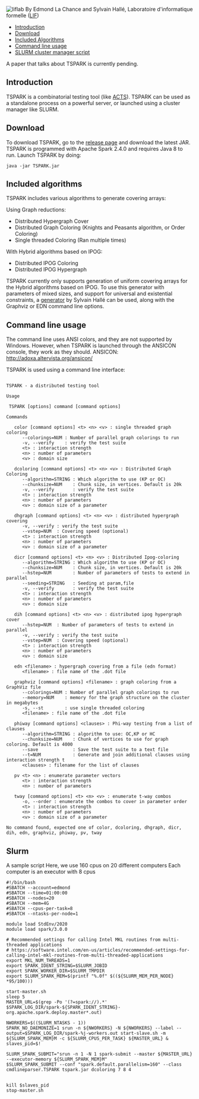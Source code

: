 ![liflab](https://avatars1.githubusercontent.com/u/15191496?s=200&v=4)
By Edmond La Chance and Sylvain Hallé, Laboratoire d'informatique formelle ([LIF](https://github.com/liflab))


- [Introduction](#introduction)
- [Download](#Download)
- [Included Algorithms](#included-algorithms)
- [Command line usage](#command-line-usage)
- [SLURM cluster manager script](#slurm)

A paper that talks about TSPARK is currently pending.

## Introduction

TSPARK is a combinatorial testing tool (like [ACTS](https://www.nist.gov/programs-projects/automated-combinatorial-testing-software-acts)).
TSPARK can be used as a standalone process on a powerful server, or launched using a cluster manager like SLURM.

## Download
To download TSPARK, go to the [release page](https://github.com/mitchi/TSPARK/releases) and download the latest JAR.
TSPARK is programmed with Apache Spark 2.4.0 and requires Java 8 to run. Launch TSPARK by doing:

```
java -jar TSPARK.jar
```

## Included algorithms
TSPARK includes various algorithms to generate covering arrays:

Using Graph reductions:
- Distributed Hypergraph Cover
- Distributed Graph Coloring (Knights and Peasants algorithm, or Order Coloring)
- Single threaded Coloring (Ran multiple times)

With Hybrid algorithms based on IPOG:
- Distributed IPOG Coloring
- Distributed IPOG Hypergraph 

TSPARK currently only supports generation of uniform covering arrays for the Hybrid algorithms based on IPOG.
To use this generator with parameters of mixed sizes, and support for universal and existential constraints, a [generator](https://github.com/liflab/combinatorial-graph-generator) by Sylvain Hallé can be used, along with the Graphviz or EDN command line options. 

## Command line usage

The command line uses ANSI colors, and they are not supported by Windows.
However, when TSPARK is launched through the ANSICON console, they work as they should.
ANSICON: http://adoxa.altervista.org/ansicon/

TSPARK is used using a command line interface:

```

TSPARK - a distributed testing tool

Usage

 TSPARK [options] command [command options]

Commands

   color [command options] <t> <n> <v> : single threaded graph coloring
      --colorings=NUM : Number of parallel graph colorings to run
      -v, --verify    : verify the test suite
      <t> : interaction strength
      <n> : number of parameters
      <v> : domain size

   dcoloring [command options] <t> <n> <v> : Distributed Graph Coloring
      --algorithm=STRING : Which algorithm to use (KP or OC)
      --chunksize=NUM    : Chunk size, in vertices. Default is 20k
      -v, --verify       : verify the test suite
      <t> : interaction strength
      <n> : number of parameters
      <v> : domain size of a parameter

   dhgraph [command options] <t> <n> <v> : distributed hypergraph covering
      -v, --verify : verify the test suite
      --vstep=NUM  : Covering speed (optional)
      <t> : interaction strength
      <n> : number of parameters
      <v> : domain size of a parameter

   dicr [command options] <t> <n> <v> : Distributed Ipog-coloring
      --algorithm=STRING : Which algorithm to use (KP or OC)
      --chunksize=NUM    : Chunk size, in vertices. Default is 20k
      --hstep=NUM        : Number of parameters of tests to extend in parallel
      --seeding=STRING   : Seeding at param,file
      -v, --verify       : verify the test suite
      <t> : interaction strength
      <n> : number of parameters
      <v> : domain size

   dih [command options] <t> <n> <v> : distributed ipog hypergraph cover
      --hstep=NUM  : Number of parameters of tests to extend in parallel
      -v, --verify : verify the test suite
      --vstep=NUM  : Covering speed (optional)
      <t> : interaction strength
      <n> : number of parameters
      <v> : domain size

   edn <filename> : hypergraph covering from a file (edn format)
      <filename> : file name of the .dot file

   graphviz [command options] <filename> : graph coloring from a GraphViz file
      --colorings=NUM : Number of parallel graph colorings to run
      --memory=NUM    : memory for the graph structure on the cluster in megabytes
      -s, --st        : use single threaded coloring
      <filename> : file name of the .dot file

   phiway [command options] <clauses> : Phi-way testing from a list of clauses
      --algorithm=STRING : algorithm to use: OC,KP or HC
      --chunksize=NUM    : Chunk of vertices to use for graph coloring. Default is 4000
      --save             : Save the test suite to a text file
      --t=NUM            : Generate and join additional clauses using interaction strength t
      <clauses> : filename for the list of clauses

   pv <t> <n> : enumerate parameter vectors
      <t> : interaction strength
      <n> : number of parameters

   tway [command options] <t> <n> <v> : enumerate t-way combos
      -o, --order : enumerate the combos to cover in parameter order
      <t> : interaction strength
      <n> : number of parameters
      <v> : domain size of a parameter

No command found, expected one of color, dcoloring, dhgraph, dicr, dih, edn, graphviz, phiway, pv, tway
```


## Slurm

A sample script
Here, we use 160 cpus on 20 different computers
Each computer is an executor with 8 cpus

```
#!/bin/bash
#SBATCH --account=edmond
#SBATCH --time=01:00:00
#SBATCH --nodes=20
#SBATCH --mem=4G
#SBATCH --cpus-per-task=8
#SBATCH --ntasks-per-node=1

module load StdEnv/2020
module load spark/3.0.0

# Recommended settings for calling Intel MKL routines from multi-threaded applications
# https://software.intel.com/en-us/articles/recommended-settings-for-calling-intel-mkl-routines-from-multi-threaded-applications 
export MKL_NUM_THREADS=1
export SPARK_IDENT_STRING=$SLURM_JOBID
export SPARK_WORKER_DIR=$SLURM_TMPDIR
export SLURM_SPARK_MEM=$(printf "%.0f" $((${SLURM_MEM_PER_NODE} *95/100)))

start-master.sh
sleep 5
MASTER_URL=$(grep -Po '(?=spark://).*' $SPARK_LOG_DIR/spark-${SPARK_IDENT_STRING}-org.apache.spark.deploy.master*.out)

NWORKERS=$((SLURM_NTASKS - 1))
SPARK_NO_DAEMONIZE=1 srun -n ${NWORKERS} -N ${NWORKERS} --label --output=$SPARK_LOG_DIR/spark-%j-workers.out start-slave.sh -m ${SLURM_SPARK_MEM}M -c ${SLURM_CPUS_PER_TASK} ${MASTER_URL} &
slaves_pid=$!

SLURM_SPARK_SUBMIT="srun -n 1 -N 1 spark-submit --master ${MASTER_URL} --executor-memory ${SLURM_SPARK_MEM}M"
$SLURM_SPARK_SUBMIT --conf "spark.default.parallelism=160" --class cmdlineparser.TSPARK tspark.jar dcoloring 7 8 4


kill $slaves_pid
stop-master.sh
```
